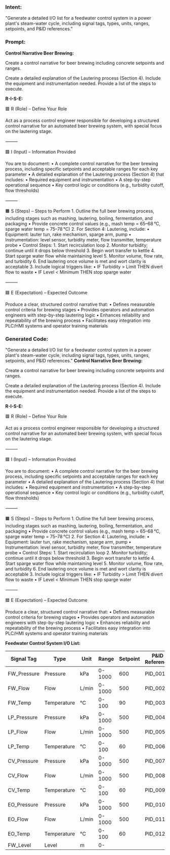 ### Intent:
"Generate a detailed I/O list for a feedwater control system in a power plant's steam-water cycle, including signal tags, types, units, ranges, setpoints, and P&ID references."

### Prompt:
**Control Narrative Beer Brewing:**

Create a control narrative for beer brewing including concrete setpoints and ranges.

Create a detailed explanation of the Lautering process (Section 4). Include the equipment and instrumentation needed. Provide a list of the steps to execute.

**R-I-S-E:**

🟥 R (Role) – Define Your Role

Act as a process control engineer responsible for developing a structured control narrative for an automated beer brewing system, with special focus on the lautering stage.

⸻

🟩 I (Input) – Information Provided

You are to document:
	•	A complete control narrative for the beer brewing process, including specific setpoints and acceptable ranges for each key parameter
	•	A detailed explanation of the Lautering process (Section 4) that includes:
	•	Required equipment and instrumentation
	•	A step-by-step operational sequence
	•	Key control logic or conditions (e.g., turbidity cutoff, flow thresholds)

⸻

🟧 S (Steps) – Steps to Perform
	1.	Outline the full beer brewing process, including stages such as mashing, lautering, boiling, fermentation, and packaging
	•	Provide concrete control values (e.g., mash temp = 65–68 °C, sparge water temp = 75–78 °C)
	2.	For Section 4: Lautering, include:
	•	Equipment: lauter tun, rake mechanism, sparge arm, pump
	•	Instrumentation: level sensor, turbidity meter, flow transmitter, temperature probe
	•	Control Steps:
	1.	Start recirculation loop
	2.	Monitor turbidity; continue until it drops below threshold
	3.	Begin wort transfer to kettle
	4.	Start sparge water flow while maintaining level
	5.	Monitor volume, flow rate, and turbidity
	6.	End lautering once volume is met and wort clarity is acceptable
	3.	Include logical triggers like:
	•	IF Turbidity > Limit THEN divert flow to waste
	•	IF Level < Minimum THEN stop sparge water

⸻

🟦 E (Expectation) – Expected Outcome

Produce a clear, structured control narrative that:
	•	Defines measurable control criteria for brewing stages
	•	Provides operators and automation engineers with step-by-step lautering logic
	•	Enhances reliability and repeatability of the brewing process
	•	Facilitates easy integration into PLC/HMI systems and operator training materials

### Generated Code:
"Generate a detailed I/O list for a feedwater control system in a power plant's steam-water cycle, including signal tags, types, units, ranges, setpoints, and P&ID references."
**Control Narrative Beer Brewing:**

Create a control narrative for beer brewing including concrete setpoints and ranges.

Create a detailed explanation of the Lautering process (Section 4). Include the equipment and instrumentation needed. Provide a list of the steps to execute.

**R-I-S-E:**

🟥 R (Role) – Define Your Role

Act as a process control engineer responsible for developing a structured control narrative for an automated beer brewing system, with special focus on the lautering stage.

⸻

🟩 I (Input) – Information Provided

You are to document:
	•	A complete control narrative for the beer brewing process, including specific setpoints and acceptable ranges for each key parameter
	•	A detailed explanation of the Lautering process (Section 4) that includes:
	•	Required equipment and instrumentation
	•	A step-by-step operational sequence
	•	Key control logic or conditions (e.g., turbidity cutoff, flow thresholds)

⸻

🟧 S (Steps) – Steps to Perform
	1.	Outline the full beer brewing process, including stages such as mashing, lautering, boiling, fermentation, and packaging
	•	Provide concrete control values (e.g., mash temp = 65–68 °C, sparge water temp = 75–78 °C)
	2.	For Section 4: Lautering, include:
	•	Equipment: lauter tun, rake mechanism, sparge arm, pump
	•	Instrumentation: level sensor, turbidity meter, flow transmitter, temperature probe
	•	Control Steps:
	1.	Start recirculation loop
	2.	Monitor turbidity; continue until it drops below threshold
	3.	Begin wort transfer to kettle
	4.	Start sparge water flow while maintaining level
	5.	Monitor volume, flow rate, and turbidity
	6.	End lautering once volume is met and wort clarity is acceptable
	3.	Include logical triggers like:
	•	IF Turbidity > Limit THEN divert flow to waste
	•	IF Level < Minimum THEN stop sparge water

⸻

🟦 E (Expectation) – Expected Outcome

Produce a clear, structured control narrative that:
	•	Defines measurable control criteria for brewing stages
	•	Provides operators and automation engineers with step-by-step lautering logic
	•	Enhances reliability and repeatability of the brewing process
	•	Facilitates easy integration into PLC/HMI systems and operator training materials

**Feedwater Control System I/O List:**

| Signal Tag | Type       | Unit | Range | Setpoint | P&ID Reference |
|------------|------------|------|-------|----------|-----------------|
| FW_Pressure | Pressure   | kPa  | 0-1000 | 600      | PID_001         |
| FW_Flow     | Flow       | L/min| 0-1000 | 500      | PID_002         |
| FW_Temp     | Temperature| °C   | 0-100  | 90       | PID_003         |
| LP_Pressure | Pressure   | kPa  | 0-1000 | 500      | PID_004         |
| LP_Flow     | Flow       | L/min| 0-1000 | 500      | PID_005         |
| LP_Temp     | Temperature| °C   | 0-100  | 60       | PID_006         |
| CV_Pressure | Pressure   | kPa  | 0-1000 | 500      | PID_007         |
| CV_Flow     | Flow       | L/min| 0-1000 | 500      | PID_008         |
| CV_Temp     | Temperature| °C   | 0-100  | 60       | PID_009         |
| EO_Pressure | Pressure   | kPa  | 0-1000 | 500      | PID_010         |
| EO_Flow     | Flow       | L/min| 0-1000 | 500      | PID_011         |
| EO_Temp     | Temperature| °C   | 0-100  | 60       | PID_012         |
| FW_Level    | Level      | m    | 0-
